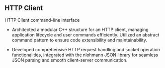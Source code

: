## HTTP Client

HTTP Client command-line interface

- Architected a modular C++ structure for an HTTP client, managing application lifecycle and user commands efficiently. Utilized an abstract command pattern to ensure code extensibility and maintainability.

- Developed comprehensive HTTP request handling and socket operation functionalities, integrated with the nlohmann JSON library for seamless JSON parsing and smooth client-server communication.
